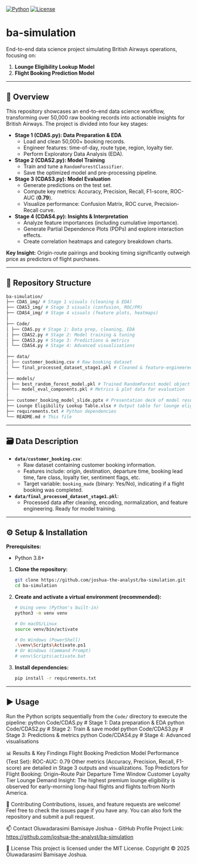 [![Python](https://img.shields.io/badge/Python-3.8%2B-blue.svg)](https://www.python.org/)
[![License](https://img.shields.io/badge/License-MIT-green.svg)](https://opensource.org/licenses/MIT)

# ba-simulation

End-to-end data science project simulating British Airways operations, focusing on:
1.  **Lounge Eligibility Lookup Model**
2.  **Flight Booking Prediction Model**

---

## 🚀 Overview

This repository showcases an end-to-end data science workflow, transforming over 50,000 raw booking records into actionable insights for British Airways. The project is divided into four key stages:

-   **Stage 1 (CDAS.py): Data Preparation & EDA**
    -   Load and clean 50,000+ booking records.
    -   Engineer features: time-of-day, route type, region, loyalty tier.
    -   Perform Exploratory Data Analysis (EDA).
-   **Stage 2 (CDAS2.py): Model Training**
    -   Train and tune a `RandomForestClassifier`.
    -   Save the optimized model and pre-processing pipeline.
-   **Stage 3 (CDAS3.py): Model Evaluation**
    -   Generate predictions on the test set.
    -   Compute key metrics: Accuracy, Precision, Recall, F1-score, ROC-AUC (**0.79**).
    -   Visualize performance: Confusion Matrix, ROC curve, Precision-Recall curve.
-   **Stage 4 (CDAS4.py): Insights & Interpretation**
    -   Analyze feature importances (including cumulative importance).
    -   Generate Partial Dependence Plots (PDPs) and explore interaction effects.
    -   Create correlation heatmaps and category breakdown charts.

**Key Insight:** Origin-route pairings and booking timing significantly outweigh price as predictors of flight purchases.

---

## 📁 Repository Structure
```bash
ba-simulation/
├── CDAS_img/ # Stage 1 visuals (cleaning & EDA)
├── CDAS3_img/ # Stage 3 visuals (confusion, ROC/PR)
├── CDAS4_img/ # Stage 4 visuals (feature plots, heatmaps)
│
├── Code/
│ ├── CDAS.py # Stage 1: Data prep, cleaning, EDA
│ ├── CDAS2.py # Stage 2: Model training & tuning
│ ├── CDAS3.py # Stage 3: Predictions & metrics
│ └── CDAS4.py # Stage 4: Advanced visualisations
│
├── data/
│ ├── customer_booking.csv # Raw booking dataset
│ └── final_processed_dataset_stage1.pkl # Cleaned & feature-engineered data
│
├── models/
│ ├── best_random_forest_model.pkl # Trained RandomForest model object
│ └── model_eval_components.pkl # Metrics & plot data for evaluation
│
├── customer_booking_model_slide.pptx # Presentation deck of model results
├── Lounge Eligibility Lookup Table.xlsx # Output table for lounge eligibility
├── requirements.txt # Python dependencies
└── README.md # This file
```
---

## 🗃️ Data Description

-   **`data/customer_booking.csv`**:
    -   Raw dataset containing customer booking information.
    -   Features include: origin, destination, departure time, booking lead time, fare class, loyalty tier, sentiment flags, etc.
    -   Target variable: `booking_made` (binary: Yes/No), indicating if a flight booking was completed.
-   **`data/final_processed_dataset_stage1.pkl`**:
    -   Processed data after cleaning, encoding, normalization, and feature engineering. Ready for model training.

---

## ⚙️ Setup & Installation

**Prerequisites:**
*   Python 3.8+

1.  **Clone the repository:**
    ```bash
    git clone https://github.com/joshua-the-analyst/ba-simulation.git
    cd ba-simulation
    ```

2.  **Create and activate a virtual environment (recommended):**
    ```bash
    # Using venv (Python's built-in)
    python3 -m venv venv

    # On macOS/Linux
    source venv/bin/activate

    # On Windows (PowerShell)
    .\venv\Scripts\Activate.ps1
    # Or Windows (Command Prompt)
    # venv\Scripts\activate.bat
    ```

3.  **Install dependencies:**
    ```bash
    pip install -r requirements.txt
    ```

---

## ▶️ Usage
Run the Python scripts sequentially from the `Code/` directory to execute the pipeline:
python Code/CDAS.py      # Stage 1: Data preparation & EDA
python Code/CDAS2.py     # Stage 2: Train & save model 
python Code/CDAS3.py     # Stage 3: Predictions & metrics
python Code/CDAS4.py     # Stage 4: Advanced visualisations

📊 Results & Key Findings
Flight Booking Prediction Model Performance (Test Set):
ROC-AUC: 0.79
Other metrics (Accuracy, Precision, Recall, F1-score) are detailed in Stage 3 outputs and visualizations.
Top Predictors for Flight Booking:
Origin–Route Pair
Departure Time Window
Customer Loyalty Tier
Lounge Demand Insight:
The highest premium lounge eligibility is observed for early-morning long-haul flights and flights to/from North America.

🤝 Contributing
Contributions, issues, and feature requests are welcome!
Feel free to check the issues page if you have any.
You can also fork the repository and submit a pull request.

📫 Contact
Oluwadarasimi Bamisaye Joshua - GitHub Profile
Project Link: https://github.com/joshua-the-analyst/ba-simulation

📝 License
This project is licensed under the MIT License.
Copyright © 2025 Oluwadarasimi Bamisaye Joshua.
